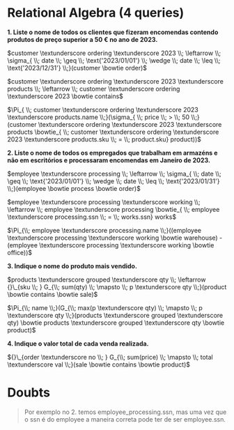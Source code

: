 # Relational Algebra (4 queries)

__1. Liste o nome de todos os clientes que fizeram encomendas contendo produtos de preço superior a 50 € no ano de 2023.__

$customer \textunderscore ordering \textunderscore 2023 \\; \leftarrow \\; \sigma_{ \\; date \\; \geq \\; \text{'2023/01/01'} \\; \wedge \\; date \\; \leq \\; \text{'2023/12/31'} \\;}(customer \bowtie order)$

$customer \textunderscore ordering \textunderscore 2023 \textunderscore products \\; \leftarrow \\;  customer \textunderscore ordering \textunderscore 2023 \bowtie contains$

$\Pi_{ \\; customer \textunderscore ordering \textunderscore 2023 \textunderscore products.name \\;}(\sigma_{ \\; price \\; > \\; 50 \\;}(customer \textunderscore ordering \textunderscore 2023 \textunderscore products \bowtie_{ \\; customer \textunderscore ordering \textunderscore 2023 \textunderscore products.sku \\; = \\; product.sku} product))$

__2. Liste o nome de todos os empregados que trabalham em armazéns e não em escritórios e processaram encomendas em Janeiro de 2023.__

$employee \textunderscore processing \\; \leftarrow \\; \sigma_{ \\; date \\; \geq \\; \text{'2023/01/01'} \\; \wedge \\; date \\; \leq \\; \text{'2023/01/31'} \\;}(employee \bowtie process \bowtie order)$

$employee \textunderscore processing \textunderscore working \\; \leftarrow \\; employee \textunderscore processing \bowtie_{ \\; employee \textunderscore processing.ssn \\; = \\; works.ssn} works$

$\Pi_{\\; employee \textunderscore processing.name \\;}((employee \textunderscore processing \textunderscore working \bowtie warehouse) - (employee \textunderscore processing \textunderscore working \bowtie office))$


__3. Indique o nome do produto mais vendido.__

$products \textunderscore grouped \textunderscore qty \\; \leftarrow {}\_{sku \\; } G_{\\; sum(qty) \\; \mapsto \\; p \textunderscore qty \\;}(product \bowtie contains \bowtie sale)$

$\Pi_{\\; name \\;}(G_{\\; max(p \textunderscore qty) \\; \mapsto \\; p \textunderscore qty \\;}(products \textunderscore grouped \textunderscore qty) \bowtie products \textunderscore grouped \textunderscore qty \bowtie product)$

__4. Indique o valor total de cada venda realizada.__

${}\_{order \textunderscore no \\; } G_{\\; sum(price) \\; \mapsto \\; total \textunderscore val \\;}(sale \bowtie contains \bowtie product)$

# Doubts

> Por exemplo no 2. temos employee_processing.ssn, mas uma vez que o ssn é do employee a maneira correta pode ter de ser employee.ssn.
